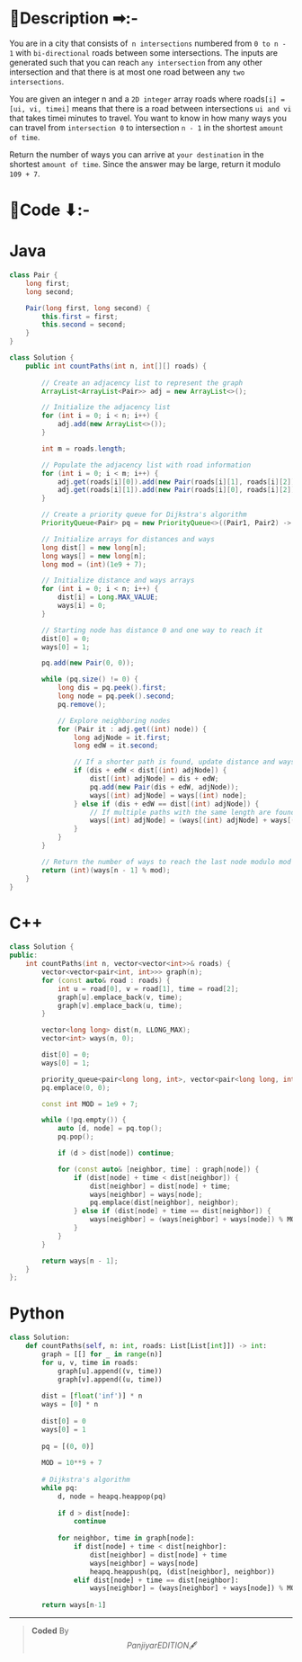# 📍Description ➡:-
<!-- Describe your first thoughts on how to solve this problem. -->
You are in a city that consists of` n intersections` numbered from `0 to n - 1` with `bi-directional` roads between some intersections. The inputs are generated such that you can reach `any intersection` from any other intersection and that there is at most one road between any `two intersections`.

You are given an integer n and a `2D integer` array roads where roads`[i] = [ui, vi, timei]` means that there is a road between intersections `ui and vi` that takes timei minutes to travel. You want to know in how many ways you can travel from `intersection 0` to intersection `n - 1` in the shortest `amount of time`.

Return the number of ways you can arrive at `your destination` in the shortest `amount of time`. Since the answer may be large, return it modulo `109 + 7`.


# 📝Code ⬇:-


# Java
```java []
class Pair {
    long first;
    long second;

    Pair(long first, long second) {
        this.first = first;
        this.second = second;
    }
}

class Solution {
    public int countPaths(int n, int[][] roads) {
        
        // Create an adjacency list to represent the graph
        ArrayList<ArrayList<Pair>> adj = new ArrayList<>();

        // Initialize the adjacency list
        for (int i = 0; i < n; i++) {
            adj.add(new ArrayList<>());
        }

        int m = roads.length;

        // Populate the adjacency list with road information
        for (int i = 0; i < m; i++) {
            adj.get(roads[i][0]).add(new Pair(roads[i][1], roads[i][2]));
            adj.get(roads[i][1]).add(new Pair(roads[i][0], roads[i][2]));
        }

        // Create a priority queue for Dijkstra's algorithm
        PriorityQueue<Pair> pq = new PriorityQueue<>((Pair1, Pair2) -> Long.compare(Pair1.first, Pair2.first));

        // Initialize arrays for distances and ways
        long dist[] = new long[n];
        long ways[] = new long[n];
        long mod = (int)(1e9 + 7);

        // Initialize distance and ways arrays
        for (int i = 0; i < n; i++) {
            dist[i] = Long.MAX_VALUE;
            ways[i] = 0;
        }

        // Starting node has distance 0 and one way to reach it
        dist[0] = 0;
        ways[0] = 1;

        pq.add(new Pair(0, 0));

        while (pq.size() != 0) {
            long dis = pq.peek().first;
            long node = pq.peek().second;
            pq.remove();

            // Explore neighboring nodes
            for (Pair it : adj.get((int) node)) {
                long adjNode = it.first;
                long edW = it.second;

                // If a shorter path is found, update distance and ways
                if (dis + edW < dist[(int) adjNode]) {
                    dist[(int) adjNode] = dis + edW;
                    pq.add(new Pair(dis + edW, adjNode));
                    ways[(int) adjNode] = ways[(int) node];
                } else if (dis + edW == dist[(int) adjNode]) {
                    // If multiple paths with the same length are found, add their ways
                    ways[(int) adjNode] = (ways[(int) adjNode] + ways[(int) node]) % mod;
                }
            }
        }

        // Return the number of ways to reach the last node modulo mod
        return (int)(ways[n - 1] % mod);
    }
}
```

# C++
``` cpp []
class Solution {
public:
    int countPaths(int n, vector<vector<int>>& roads) {
        vector<vector<pair<int, int>>> graph(n);
        for (const auto& road : roads) {
            int u = road[0], v = road[1], time = road[2];
            graph[u].emplace_back(v, time);
            graph[v].emplace_back(u, time);
        }

        vector<long long> dist(n, LLONG_MAX);
        vector<int> ways(n, 0);

        dist[0] = 0;
        ways[0] = 1;

        priority_queue<pair<long long, int>, vector<pair<long long, int>>, greater<>> pq;
        pq.emplace(0, 0);

        const int MOD = 1e9 + 7;

        while (!pq.empty()) {
            auto [d, node] = pq.top();
            pq.pop();

            if (d > dist[node]) continue;

            for (const auto& [neighbor, time] : graph[node]) {
                if (dist[node] + time < dist[neighbor]) {
                    dist[neighbor] = dist[node] + time;
                    ways[neighbor] = ways[node];
                    pq.emplace(dist[neighbor], neighbor);
                } else if (dist[node] + time == dist[neighbor]) {
                    ways[neighbor] = (ways[neighbor] + ways[node]) % MOD;
                }
            }
        }

        return ways[n - 1];
    }
};
```

# Python
``` python []
class Solution:
    def countPaths(self, n: int, roads: List[List[int]]) -> int:
        graph = [[] for _ in range(n)]
        for u, v, time in roads:
            graph[u].append((v, time))
            graph[v].append((u, time))
            
        dist = [float('inf')] * n
        ways = [0] * n
        
        dist[0] = 0
        ways[0] = 1
        
        pq = [(0, 0)]
        
        MOD = 10**9 + 7
        
        # Dijkstra's algorithm
        while pq:
            d, node = heapq.heappop(pq)
            
            if d > dist[node]:
                continue
                
            for neighbor, time in graph[node]:
                if dist[node] + time < dist[neighbor]:
                    dist[neighbor] = dist[node] + time
                    ways[neighbor] = ways[node]
                    heapq.heappush(pq, (dist[neighbor], neighbor))
                elif dist[node] + time == dist[neighbor]:
                    ways[neighbor] = (ways[neighbor] + ways[node]) % MOD
        
        return ways[n-1]  
```

---

>    **Coded** By $$Panjiyar EDITION 🖋  $$

               
